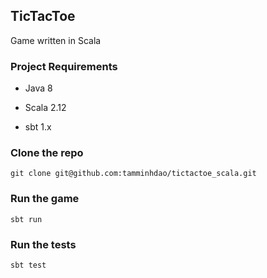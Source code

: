 ## TicTacToe

Game written in Scala

### Project Requirements

* Java 8

* Scala 2.12

* sbt 1.x

### Clone the repo
```
git clone git@github.com:tamminhdao/tictactoe_scala.git
```

### Run the game
```
sbt run
```

### Run the tests
```
sbt test
```
